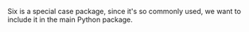 Six is a special case package, since it's so commonly used, we want to include
it in the main Python package.
